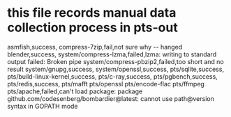 # this file records manual data collection process in pts-out
asmfish,success,
compress-7zip,fail,not sure why -- hanged
blender,success,
system/compress-lzma,failed,lzma: writing to standard output failed: Broken pipe
system/compress-pbzip2,failed,too short and no result
system/gnupg,success,
system/openssl,success,
pts/sqlite,success,
pts/build-linux-kernel,success,
pts/c-ray,success,
pts/pgbench,success,
pts/redis,success,
pts/mafft
pts/openssl
pts/encode-flac
pts/ffmpeg
pts/apache,failed,can't load package: package github.com/codesenberg/bombardier@latest: cannot use path@version syntax in GOPATH mode

